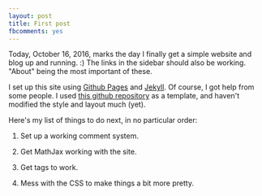 ```yaml
---
layout: post
title: First post
fbcomments: yes
---
```


Today, October 16, 2016, marks the day I finally get a simple website and blog up and running. :)
The links in the sidebar should also be working. "About" being the most important of these.

I set up this site using [Github Pages](https://pages.github.com/)
and [Jekyll](https://jekyllrb.com/).
Of course, I got help from some people.
I used [this github repository](https://github.com/maciakl/Sample-Jekyll-Site) as a template, and haven't modified the style and layout much (yet).

Here's my list of things to do next, in no particular order:

1. Set up a working comment system.

1. Get MathJax working with the site.

1. Get tags to work.

1. Mess with the CSS to make things a bit more pretty.
